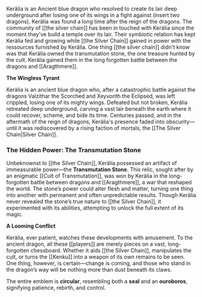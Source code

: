 Kerälia is an Ancient blue dragon who resolved to create its lair deep underground after losing one of its wings in a fight against (insert two dragons). Kerälia was found a long time after the reign of the dragons. The community of [[the silver chain]] has been in touched with Kerälia since the moment they've build a temple over its lair. Their symbiotic relation has kept Kerälia fed and growing while [[the Silver Chain]] gained in power with the ressources furnished by Kerälia. One thing [[the silver chain]] didn't know was that Kerälia owned the transmutation stone, the one treasure hunted by the cult. Kerälia gained them in the long forgotten battle between the dragons and [[Aragthmere]].

**The Wingless Tyrant**

Kerälia is an ancient blue dragon who, after a catastrophic battle against the dragons Valzithar the Scorched and Xeyvorith the Eclipsed, was left crippled, losing one of its mighty wings. Defeated but not broken, Kerälia retreated deep underground, carving a vast lair beneath the earth where it could recover, scheme, and bide its time. Centuries passed, and in the aftermath of the reign of dragons, Kerälia's presence faded into obscurity—until it was rediscovered by a rising faction of mortals, the [[The Silver Chain|Silver Chain]].

### **The Hidden Power: The Transmutation Stone**

Unbeknownst to [[the Silver Chain]], Kerälia possessed an artifact of immeasurable power—the **Transmutation Stone**. This relic, sought after by an enigmatic [[Cult of Transmutation]], was won by Kerälia in the long-forgotten battle between dragons and [[Aragthmere]], a war that reshaped the world. The stone’s power could alter flesh and matter, turning one thing into another with permanent and often unpredictable results. Though Kerälia never revealed the stone’s true nature to [[the Silver Chain]], it experimented with its abilities, attempting to unlock the full extent of its magic.

**A Looming Conflict**

Kerälia, ever patient, watches these developments with amusement. To the ancient dragon, all these [[players]] are merely pieces on a vast, long-forgotten chessboard. Whether it aids [[the Silver Chain]], manipulates the cult, or turns the [[Kenku]] into a weapon of its own remains to be seen. One thing, however, is certain—change is coming, and those who stand in the dragon’s way will be nothing more than dust beneath its claws.

The entire emblem is **circular**, resembling both a **seal** and an **ouroboros**, signifying patience, rebirth, and control.